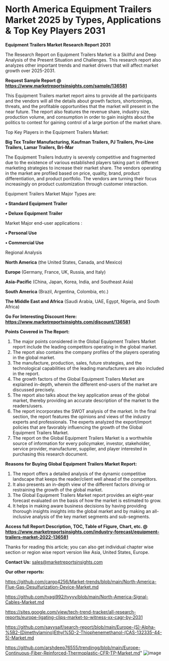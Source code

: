 # North America Equipment Trailers Market 2025 by Types, Applications & Top Key Players 2031

<strong>Equipment Trailers Market Research Report 2031</strong>

The Research Report on Equipment Trailers Market is a Skillful and Deep Analysis of the Present Situation and Challenges. This research report also analyzes other important trends and market drivers that will affect market growth over 2025-2031.

<strong>Request Sample Report @ <a href=https://www.marketreportsinsights.com/sample/136581>https://www.marketreportsinsights.com/sample/136581</a></strong>

This Equipment Trailers market report aims to provide all the participants and the vendors will all the details about growth factors, shortcomings, threats, and the profitable opportunities that the market will present in the near future. The report also features the revenue share, industry size, production volume, and consumption in order to gain insights about the politics to contest for gaining control of a large portion of the market share.

Top Key Players in the Equipment Trailers Market:

<strong>Big Tex Trailer Manufacturing, Kaufman Trailers, PJ Trailers, Pro-Line Trailers, Lamar Trailers, Bri-Mar</strong>

The Equipment Trailers Industry is severely competitive and fragmented due to the existence of various established players taking part in different marketing strategies to increase their market share. The vendors operating in the market are profiled based on price, quality, brand, product differentiation, and product portfolio. The vendors are turning their focus increasingly on product customization through customer interaction.

Equipment Trailers Market Major Types are:

<strong>• Standard Equipment Trailer

• Deluxe Equipment Trailer</strong>

Market Major end-user applications :

<strong>• Personal Use

• Commercial Use</strong>

Regional Analysis

</u><strong><b>North America</b></strong> (the United States, Canada, and Mexico)

<strong><b>Europe </b></strong>(Germany, France, UK, Russia, and Italy)

<strong><b>Asia-Pacific</b></strong> (China, Japan, Korea, India, and Southeast Asia)

<strong><b>South America</b></strong> (Brazil, Argentina, Colombia, etc.)

<strong><b>The Middle East and Africa</b></strong> (Saudi Arabia, UAE, Egypt, Nigeria, and South Africa)

<strong>Go For Interesting Discount Here: <a href=https://www.marketreportsinsights.com/discount/136581>https://www.marketreportsinsights.com/discount/136581</a></strong>

<strong>Points Covered in The Report:</strong>
<ol>
  <li>The major points considered in the Global Equipment Trailers Market report include the leading competitors operating in the global market.</li>
  <li>The report also contains the company profiles of the players operating in the global market.</li>
  <li>The manufacture, production, sales, future strategies, and the technological capabilities of the leading manufacturers are also included in the report.</li>
  <li>The growth factors of the Global Equipment Trailers Market are explained in-depth, wherein the different end-users of the market are discussed precisely.</li>
  <li>The report also talks about the key application areas of the global market, thereby providing an accurate description of the market to the readers/users.</li>
  <li>The report incorporates the SWOT analysis of the market. In the final section, the report features the opinions and views of the industry experts and professionals. The experts analyzed the export/import policies that are favorably influencing the growth of the Global Equipment Trailers Market.</li>
  <li>The report on the Global Equipment Trailers Market is a worthwhile source of information for every policymaker, investor, stakeholder, service provider, manufacturer, supplier, and player interested in purchasing this research document.</li>
</ol>
<strong>Reasons for Buying Global Equipment Trailers Market Report:</strong>

<ol>
  <li>The report offers a detailed analysis of the dynamic competitive landscape that keeps the reader/client well ahead of the competitors.</li>
  <li>It also presents an in-depth view of the different factors driving or restraining the growth of the global market.</li>
  <li>The Global Equipment Trailers Market report provides an eight-year forecast evaluated on the basis of how the market is estimated to grow.</li>
  <li>It helps in making aware business decisions by having providing thorough insights insights into the global market and by making an all-inclusive analysis of the key market segments and sub-segments.</li>
</ol>
<strong>Access full Report Description, TOC, Table of Figure, Chart, etc. @ <a href=https://www.marketreportsinsights.com/industry-forecast/equipment-trailers-market-2022-136581>https://www.marketreportsinsights.com/industry-forecast/equipment-trailers-market-2022-136581</a></strong>


Thanks for reading this article; you can also get individual chapter wise section or region wise report version like Asia, United States, Europe.

<strong>Contact Us:</strong>
sales@marketreportsinsights.com

<strong>Our other reports:</strong>

<a href=https://github.com/cargo4256/Market-trends/blob/main/North-America-Flue-Gas-Desulfurization-Device-Market.md>https://github.com/cargo4256/Market-trends/blob/main/North-America-Flue-Gas-Desulfurization-Device-Market.md</a>

<a href=https://github.com/tyagi992/tyyyy/blob/main/North-America-Signal-Cables-Market.md>https://github.com/tyagi992/tyyyy/blob/main/North-America-Signal-Cables-Market.md</a>

<a href=https://sites.google.com/view/tech-trend-tracker/all-research-reports/europe-ligating-clips-market-to-witness-xx-cagr-by-2031>https://sites.google.com/view/tech-trend-tracker/all-research-reports/europe-ligating-clips-market-to-witness-xx-cagr-by-2031</a>

<a href=https://github.com/sayysaif/search-report/blob/main/Europe-(S)-Alpha-%5B2-(Dimethylamino)Ethyl%5D-2-Thiophenemethanol-(CAS-132335-44-5)-Market.md>https://github.com/sayysaif/search-report/blob/main/Europe-(S)-Alpha-%5B2-(Dimethylamino)Ethyl%5D-2-Thiophenemethanol-(CAS-132335-44-5)-Market.md</a>

<a href=https://github.com/arshdeep76555/trendingg/blob/main/Europe-Continuous-Fiber-Reinforced-Thermoplastic-CFR-TP-Market.md>https://github.com/arshdeep76555/trendingg/blob/main/Europe-Continuous-Fiber-Reinforced-Thermoplastic-CFR-TP-Market.md</a>"
![image](https://github.com/user-attachments/assets/ad0207c1-471a-467a-bde1-86bbbe1a6e94)
